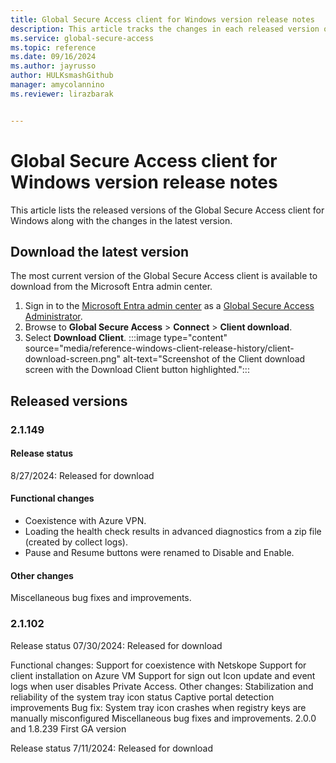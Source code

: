 ```yaml
---
title: Global Secure Access client for Windows version release notes
description: This article tracks the changes in each released version of the Global Secure Access client for Windows.
ms.service: global-secure-access
ms.topic: reference
ms.date: 09/16/2024
ms.author: jayrusso
author: HULKsmashGithub
manager: amycolannino
ms.reviewer: lirazbarak


---
```

# Global Secure Access client for Windows version release notes
This article lists the released versions of the Global Secure Access client for Windows along with the changes in the latest version.   

## Download the latest version
The most current version of the Global Secure Access client is available to download from the Microsoft Entra admin center.

1. Sign in to the [Microsoft Entra admin center](https://entra.microsoft.com) as a [Global Secure Access Administrator](/azure/active-directory/roles/permissions-reference#global-secure-access-administrator).
1. Browse to **Global Secure Access** > **Connect** > **Client download**.
1. Select **Download Client**.
:::image type="content" source="media/reference-windows-client-release-history/client-download-screen.png" alt-text="Screenshot of the Client download screen with the Download Client button highlighted.":::

## Released versions
### 2.1.149
#### Release status
8/27/2024: Released for download

#### Functional changes
- Coexistence with Azure VPN.
- Loading the health check results in advanced diagnostics from a zip file (created by collect logs).
- Pause and Resume buttons were renamed to Disable and Enable.
#### Other changes
Miscellaneous bug fixes and improvements.

### 2.1.102
Release status
07/30/2024: Released for download

Functional changes:
Support for coexistence with Netskope
Support for client installation on Azure VM
Support for sign out
Icon update and event logs when user disables Private Access.
Other changes:
Stabilization and reliability of the system tray icon status
Captive portal detection improvements
Bug fix: System tray icon crashes when registry keys are manually misconfigured
Miscellaneous bug fixes and improvements.
2.0.0 and 1.8.239
First GA version

Release status
7/11/2024: Released for download